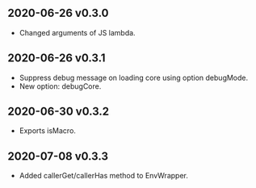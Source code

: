 ## 2020-06-26 v0.3.0
  * <Breaking change> Changed arguments of JS lambda.

## 2020-06-26 v0.3.1
  * Suppress debug message on loading core using option debugMode.
  * New option: debugCore.

## 2020-06-30 v0.3.2
  * Exports isMacro.

## 2020-07-08 v0.3.3
  * Added callerGet/callerHas method to EnvWrapper.
